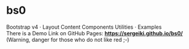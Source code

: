# bs0
Bootstrap v4 · Layout Content Components Utilities · Examples <br/>
There is a Demo Link on GitHub Pages:
<b>https://sergeiki.github.io/bs0/</b><br/>
(Warning, danger for those who do not like red ;-)
